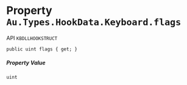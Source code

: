 # Property `Au.Types.HookData.Keyboard.flags`

API `KBDLLHOOKSTRUCT`

```
public uint flags { get; }
```

##### Property Value

`uint`